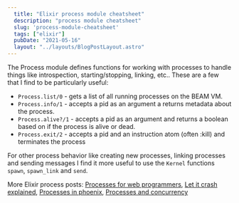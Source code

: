 ```yaml
---
  title: "Elixir process module cheatsheet"
  description: "process module cheatsheet"
  slug: 'process-module-cheatsheet'
  tags: ["elixir"]
  pubDate: "2021-05-16"
  layout: "../layouts/BlogPostLayout.astro"
---
```


The Process module defines functions for working with processes to handle things like introspection, starting/stopping, linking, etc.. These are a few that I find to be particularly useful:

- `Process.list/0` - gets a list of all running processes on the BEAM VM.
- `Process.info/1` - accepts a pid as an argument a returns metadata about the process.
- `Process.alive?/1` - accepts a pid as an argument and returns a boolean based on if the process is alive or dead.
- `Process.exit/2` - accepts a pid and an instruction atom (often :kill) and terminates the process

For other process behavior like creating new processes, linking processes and sending messages I find it more useful to use the `Kernel` functions `spawn`, `spawn_link` and `send`.

More Elixir process posts:
[Processes for web programmers](https://tinytechtuts.com/2021-beam-elixir-processes-explained/),
[Let it crash explained](https://tinytechtuts.com/2021-let-it-crash-explained/),
[Processes in phoenix](https://tinytechtuts.com/2021-introduction-to-elixir-processes-in-phoenix/),
[Processes and concurrency](https://tinytechtuts.com/2021-elixir-processes-concurrency-and-parallelism/)

